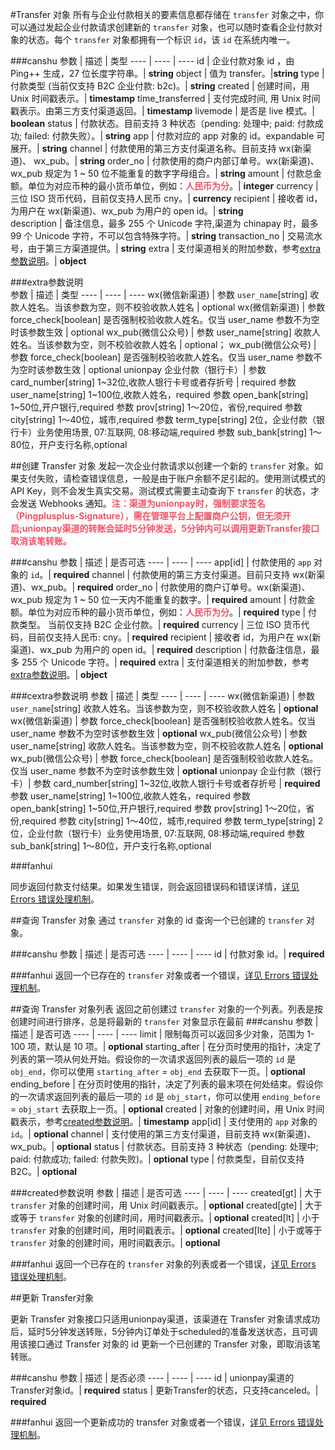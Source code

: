 #Transfer 对象
所有与企业付款相关的要素信息都存储在 `transfer` 对象之中，你可以通过发起企业付款请求创建新的 `transfer` 对象，也可以随时查看企业付款对象的状态。每个 `transfer` 对象都拥有一个标识 `id`，该 `id` 在系统内唯一。

###canshu
参数 | 描述 | 类型
---- | ---- | ----
id | 企业付款对象 id ，由 Ping++ 生成，27 位长度字符串。| **string**
object | 值为 transfer。|**string** 
type | 付款类型 (当前仅支持 B2C 企业付款: b2c)。| **string** 
created | 创建时间，用 Unix 时间戳表示。| **timestamp** 
time_transferred | 支付完成时间, 用 Unix 时间戳表示。由第三方支付渠道返回。| **timestamp** 
livemode | 是否是 live 模式。| **boolean**
status | 付款状态。目前支持 3 种状态（pending: 处理中; paid: 付款成功; failed: 付款失败）。| **string** 
app | 付款对应的 app 对象的 id。expandable 可展开。| **string** 
channel | 付款使用的第三方支付渠道名称。目前支持 wx(新渠道)、 wx_pub。| **string** 
order_no | 付款使用的商户内部订单号。wx(新渠道)、wx_pub 规定为 1 ~ 50 位不能重复的数字字母组合。| **string** 
amount | 付款总金额。单位为对应币种的最小货币单位，例如：<b style="color: #f15467;">人民币为分</b>。| **integer**
currency | 三位 ISO 货币代码，目前仅支持人民币 cny。| **currency**
recipient | 接收者 id， 为用户在 wx(新渠道)、wx_pub 为用户的 open id。| **string**  
description | 备注信息，最多 255 个 Unicode 字符,渠道为 chinapay 时，最多 99 个 Unicode 字符，不可以包含特殊字符。| **string**
transaction_no | 交易流水号，由于第三方渠道提供。| **string**
extra | 支付渠道相关的附加参数，参考[extra参数说明]()。| **object**

###extra参数说明  
参数 | 描述 | 类型
---- | ---- | ----
wx(微信新渠道) | 参数 `user_name`[string] 收款人姓名。当该参数为空，则不校验收款人姓名 | optional
wx(微信新渠道) | 参数 force_check[boolean] 是否强制校验收款人姓名。仅当 user_name 参数不为空时该参数生效 | optional 
wx_pub(微信公众号) | 参数 user_name[string] 收款人姓名。当该参数为空，则不校验收款人姓名 | optional；
wx_pub(微信公众号) | 参数 force_check[boolean] 是否强制校验收款人姓名。仅当 user_name 参数不为空时该参数生效 | optional 
unionpay 企业付款（银行卡）| 参数 card_number[string] 1~32位,收款人银行卡号或者存折号 | required
参数 user_name[string] 1~100位,收款人姓名，required
参数 open_bank[string] 1~50位,开户银行,required
参数 prov[string] 1～20位，省份,required
参数 city[string] 1～40位，城市,required
参数 term_type[string] 2位，企业付款（银行卡）业务使用场景, 07:互联网, 08:移动端,required
参数 sub_bank[string] 1～80位，开户支行名称,optional

##创建 Transfer 对象
发起一次企业付款请求以创建一个新的 `transfer` 对象。如果支付失败，请检查错误信息，一般是由于账户余额不足引起的。使用测试模式的 API Key，则不会发生真实交易。测试模式需要主动查询下 `transfer` 的状态，才会发送 Webhooks 通知。<b style="color: #f15467;">注：渠道为unionpay时，强制要求签名（Pingplusplus-Signature），需在管理平台上配置商户公钥，但无须开启;unionpay渠道的转账会延时5分钟发送，5分钟内可以调用更新Transfer接口取消该笔转账。</b>

###canshu
参数 | 描述 | 是否可选
---- | ---- | ----
app[id] | 付款使用的 `app` 对象的 `id`。| **required** 
channel | 付款使用的第三方支付渠道。目前只支持 wx(新渠道)、wx_pub。| **required**
order_no | 付款使用的商户订单号。wx(新渠道)、wx_pub 规定为 1 ~ 50 位一天内不能重复的数字。| **required**
amount | 付款金额。单位为对应币种的最小货币单位，例如：<b style="color: #f15467;">人民币为分</b>。| **required**
type | 付款类型。 当前仅支持 B2C 企业付款。| **required**
currency | 三位 ISO 货币代码，目前仅支持人民币: cny。| **required** 
recipient | 接收者 id，为用户在 wx(新渠道)、wx_pub 为用户的 open id。| **required**
description | 付款备注信息，最多 255 个 Unicode 字符。| **required**
extra | 支付渠道相关的附加参数，参考[extra参数说明]()。| **object**

###cextra参数说明
参数 | 描述 | 类型
---- | ---- | ----
wx(微信新渠道) | 参数 `user_name`[string] 收款人姓名。当该参数为空，则不校验收款人姓名 | **optional**
wx(微信新渠道) | 参数 force_check[boolean] 是否强制校验收款人姓名。仅当 user_name 参数不为空时该参数生效 | **optional** 
wx_pub(微信公众号) | 参数 user_name[string] 收款人姓名。当该参数为空，则不校验收款人姓名 | **optional**
wx_pub(微信公众号) | 参数 force_check[boolean] 是否强制校验收款人姓名。仅当 user_name 参数不为空时该参数生效 | **optional** 
unionpay 企业付款（银行卡）| 参数 card_number[string] 1~32位,收款人银行卡号或者存折号 | **required**
参数 user_name[string] 1~100位,收款人姓名，required
参数 open_bank[string] 1~50位,开户银行,required
参数 prov[string] 1～20位，省份,required
参数 city[string] 1～40位，城市,required
参数 term_type[string] 2位，企业付款（银行卡）业务使用场景, 07:互联网, 08:移动端,required
参数 sub_bank[string] 1～80位，开户支行名称,optional

###fanhui

同步返回付款支付结果。如果发生错误，则会返回错误码和错误详情，[详见 Errors 错误处理机制](#api-errors)。

##查询 Transfer 对象
通过 `transfer` 对象的 id 查询一个已创建的 `transfer` 对象。

###canshu
参数 | 描述 | 是否可选
---- | ---- | ----
id | 付款对象 id。| **required**

###fanhui
返回一个已存在的 `transfer` 对象或者一个错误，[详见 Errors 错误处理机制](#api-errors)。

##查询 Transfer 对象列表
返回之前创建过 `transfer` 对象的一个列表。列表是按创建时间进行排序，总是将最新的 `transfer` 对象显示在最前
###canshu
参数 | 描述 | 是否可选
---- | ---- | ----
limit | 限制每页可以返回多少对象，范围为 1-100 项，默认是 10 项。| **optional**
starting_after | 在分页时使用的指针，决定了列表的第一项从何处开始。假设你的一次请求返回列表的最后一项的 `id` 是 `obj_end`，你可以使用 `starting_after` = `obj_end` 去获取下一页。| **optional**
ending_before | 在分页时使用的指针，决定了列表的最末项在何处结束。假设你的一次请求返回列表的最后一项的 `id` 是 `obj_start`，你可以使用 `ending_before` = `obj_start` 去获取上一页。| **optional**
created | 对象的创建时间，用 Unix 时间戳表示，参考[created参数说明](link)。| **timestamp**
app[id] | 支付使用的 `app` 对象的 `id`。| **optional**
channel | 支付使用的第三方支付渠道，目前支持 wx(新渠道)、 wx_pub。| **optional**
status | 付款状态。目前支持 3 种状态（pending: 处理中; paid: 付款成功; failed: 付款失败)。| **optional**
type | 付款类型，目前仅支持 B2C。| **optional**

###created参数说明
参数 | 描述 | 是否可选
---- | ---- | ----
created[gt] | 大于 `transfer` 对象的创建时间，用 Unix 时间戳表示。| **optional**
created[gte] | 大于或等于 `transfer` 对象的创建时间，用时间戳表示。| **optional**
created[lt] | 小于 `transfer` 对象的创建时间，用时间戳表示。| **optional**
created[lte] | 小于或等于 `transfer` 对象的创建时间，用时间戳表示。| **optional**

###fanhui
返回一个已存在的 `transfer` 对象的列表或者一个错误，[详见 Errors 错误处理机制](#api-errors)。

##更新 Transfer对象

更新 Transfer 对象接口只适用unionpay渠道，该渠道在 Transfer 对象请求成功后，延时5分钟发送转账，5分钟内订单处于scheduled的准备发送状态，且可调用该接口通过 Transfer 对象的 id 更新一个已创建的 Transfer 对象，即取消该笔转账。

###canshu
参数 | 描述 | 是否必须
---- | ---- | ----
id | unionpay渠道的Transfer对象id。| **required**
status | 更新Transfer的状态，只支持canceled。| **required**

###fanhui
返回一个更新成功的 transfer 对象或者一个错误，[详见 Errors 错误处理机制](#api-errors)。













